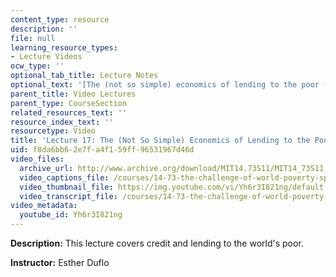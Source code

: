 ```yaml
---
content_type: resource
description: ''
file: null
learning_resource_types:
- Lecture Videos
ocw_type: ''
optional_tab_title: Lecture Notes
optional_text: '[The (not so simple) economics of lending to the poor (PDF)](resources/mit14_73s11_lec17_slides)'
parent_title: Video Lectures
parent_type: CourseSection
related_resources_text: ''
resource_index_text: ''
resourcetype: Video
title: 'Lecture 17: The (Not So Simple) Economics of Lending to the Poor'
uid: f8da6bb6-2e7f-a4f1-59ff-96531967d46d
video_files:
  archive_url: http://www.archive.org/download/MIT14.73S11/MIT14_73S11_lec17_300k.mp4
  video_captions_file: /courses/14-73-the-challenge-of-world-poverty-spring-2011/c4e5533a691b51f08a25090368ab2053_Yh6r3I821ng.vtt
  video_thumbnail_file: https://img.youtube.com/vi/Yh6r3I821ng/default.jpg
  video_transcript_file: /courses/14-73-the-challenge-of-world-poverty-spring-2011/08e2163151563f3d3f257789b637a574_Yh6r3I821ng.pdf
video_metadata:
  youtube_id: Yh6r3I821ng
---
```


**Description:** This lecture covers credit and lending to the world's poor.

**Instructor:** Esther Duflo